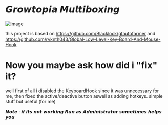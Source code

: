 # 𝙂𝙧𝙤𝙬𝙩𝙤𝙥𝙞𝙖 𝙈𝙪𝙡𝙩𝙞𝙗𝙤𝙭𝙞𝙣𝙜

![image](https://user-images.githubusercontent.com/62763382/107159088-95098b00-69c0-11eb-9430-54fce3a15e4f.png)



this project is based on https://github.com/Blacklock/gtautofarmer 
and https://github.com/rvknth043/Global-Low-Level-Key-Board-And-Mouse-Hook

 
# Now you maybe ask how did i "fix" it?
well first of all i disabled the KeyboardHook since it was unnecessary for me, then fixed the active/deactive button aswell as adding hotkeys. simple stuff but useful (for me)


𝙉𝙤𝙩𝙚 : 𝙞𝙛 𝙞𝙩𝙨 𝙣𝙤𝙩 𝙬𝙤𝙧𝙠𝙞𝙣𝙜 𝙍𝙪𝙣 𝙖𝙨 𝘼𝙙𝙢𝙞𝙣𝙞𝙨𝙩𝙧𝙖𝙩𝙤𝙧 𝙨𝙤𝙢𝙚𝙩𝙞𝙢𝙚𝙨 𝙝𝙚𝙡𝙥𝙨 𝙮𝙤𝙪

